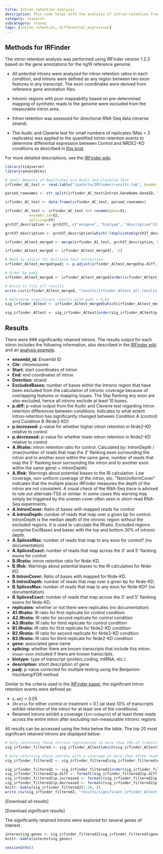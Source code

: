 ```yaml
---
title: Intron retention analysis
description: This code helps with the analysis of intron retention from RNAseq data.
category: research
subcategory: rnaseq
tags: [intron_retention, differential_expression]
---
```



## Methods for IRFinder

The intron retention analysis was performed using IRFinder version 1.2.3 based on the gene annotations for the hg19 reference genome.

- All potential introns were analyzed for intron retention ratios in each condition, and introns were defined as any region between two exon features in any transcript. The exon coordinates were derived from reference gene annotation files.

- Intronic regions with poor mappability based on pre-determined mapping of synthetic reads to the genome were excluded from the measurable intron area.

- Intron retention was assessed for directional RNA-Seq data (reverse strand).

- The Audic and Claverie test for small numbers of replicates (Max = 3 replicates) was applied to the quantified intron retention events to determine differential expression between Control and NRDE2-KD conditions as described in [this post](http://mimirna.centenary.org.au/irfinder/example1.html).

For more detailed descriptions, see the [IRFinder wiki](https://github.com/williamritchie/IRFinder/wiki).

```r
library(tidyverse)
library(annotables)

# Small Amounts of Replicates via Audic and Claverie Test
irfinder_AC_test <- read.table("/path/to/IRFinder/results.tab", header = T)

parsed_rownames <- str_split(irfinder_AC_test$Intron.GeneName.GeneID, "/", simplify = TRUE)

irfinder_AC_test <- data.frame(irfinder_AC_test, parsed_rownames)

irfinder_AC_test <- irfinder_AC_test %>% rename(gene=X1,
           ensembl_id=X2,
           splicing=X3)
grch37_description <- grch37[, c("ensgene", "biotype", "description")]

grch37_description <- grch37_description[which(!(duplicated(grch37_description$ensgene))), ]

irfinder_ACtest_merged <- merge(irfinder_AC_test, grch37_description, by.x="ensembl_id", by.y="ensgene")

irfinder_ACtest_merged <- irfinder_ACtest_merged[, -5]

# Need to adjust for multiple test correction
irfinder_ACtest_merged$padj <- p.adjust(irfinder_ACtest_merged$p.diff, "BH")

# Order by padj
irfinder_ACtest_merged <- irfinder_ACtest_merged[order(irfinder_ACtest_merged$padj), ]

# Write to file all results
write.csv(irfinder_ACtest_merged, "results/irfinder_ACtest_all_results_padj.csv")

# Determine significant results with padj < 0.05
sig_irfinder_ACtest <- irfinder_ACtest_merged[which(irfinder_ACtest_merged$padj < 0.05), ]

sig_irfinder_ACtest <- sig_irfinder_ACtest[order(sig_irfinder_ACtest$p.diff),]
```

## Results

There were ### significantly retained introns. The results output for each intron includes the following information, also described in the [IRFinder wiki](https://github.com/williamritchie/IRFinder/wiki) and an [analysis example](http://mimirna.centenary.org.au/irfinder/example1.html). 

- **ensembl_id:** Ensembl ID
- **Chr**: chromosome
- **Start:** start coordinates of intron
- **End:** end coordinates of intron
- **Direction:** strand
- **ExcludedBases:** number of bases within the intronic region that have been excluded from the calculation of intronic coverage because of overlapping features or mapping issues. The 5bp flanking any exon are also excluded, hence all introns exclude at least 10 bases.
- **p.diff:** p-value output from the Audic and Claverie test regarding intron retention differences between conditions. Indicates to what extent intron-retention has significantly changed between Condition A (control) and Condition B (Nrde2-KD)
- **p.increased:** p-value for whether higher intron retention in Nrde2-KD relative to control
- **p.decreased:** p-value for whether lower intron retention in Nrde2-KD relative to control
- **A.IRratio:** intron retention ratio for control. Calculated by: IntronDepth / (max(number of reads that map the 3' flanking exon surrounding the intron and to another exon within the same gene, number of reads that map the 5' flanking exon surrounding the intron and to another exon within the same gene) + IntronDepth)
- **A.IRok:** Warnings about potential biases to the IR calculation. Low coverage, non-uniform coverage of the intron, etc. "NonUniformCover" indicates that the multiple places IRFinder measures the depth of the intron are not consistent. A visual check of the RNA-Seq trace is advised to rule out alternate-TSS or similar. In some cases this warning may simply be triggered by the uneven cover often seen in short-read RNA-Seq experiments.
- **A.IntronCover:** Ratio of bases with mapped reads for control 
- **A.IntronDepth:** number of reads that map over a given bp for control. IntronDepth is the median depth of the intronic region without the excluded regions. It is used to calculate the IRratio. Excluded regions comprise ExclBases and bases with the top and bottom 30% of intronic depth.
- **A.SplicesMax:** number of reads that map to any exon for control? (no documentation)
- **A.SplicesExact:** number of reads that map across the 3' and 5' flanking exons for control 
- **B.IRratio:** intron retention ratio for Nrde-KD. 
- **B.IRok:** Warnings about potential biases to the IR calculation for Nrde-KD.
- **B.IntronCover:** Ratio of bases with mapped for Nrde-KD. 
- **B.IntronDepth:** number of reads that map over a given bp for Nrde-KD.
- **B.SplicesMax:** number of reads that map to any exon for Nrde-KD? (no documentation).
- **B.SplicesExact:** number of reads that map across the 3' and 5' flanking exons for Nrde-KD.
- **replicates:** whether or not there were replicates (no documentation)
- **A1.IRratio:** IR ratio for first replicate for control condition
- **A2.IRratio:** IR ratio for second replicate for control condition
- **A3.IRratio:** IR ratio for third replicate for control condition
- **B1.IRratio:** IR ratio for first replicate for Nrde2-KD condition
- **B2.IRratio:** IR ratio for second replicate for Nrde2-KD condition
- **B3.IRratio:** IR ratio for third replicate for Nrde2-KD condition
- **gene:** associated gene name
- **splicing:** whether there are known transcripts that include this intron. `known-exon` included if there are known transcripts.
- **biotype:** type of transcript (protein_coding, mtRNA, etc.)
- **description:** short description of gene
- **padj:** p-value corrected for multiple testing using the Benjamini-Hochberg/FDR method

Similar to the criteria used in the [IRFinder paper](https://genomebiology.biomedcentral.com/articles/10.1186/s13059-017-1184-4), the significant intron retention events were defined as:

- `p.adj` < 0.05
- `IRratio` for either control or treatment > 0.1 (at least 10% of transcripts exhibit retention of the intron for at least one of the conditions)
- Retained introns exhibit a coverage (`IntronDepth`) of at least three reads across the entire intron after excluding non-measurable intronic regions

All results can be accessed using the links below the table. The top 20 most significant retained introns are displayed below:

```r
# Only returning those introns represented in more than 10% of transcripts in A or B
sig_irfinder_filtered <- sig_irfinder_ACtest[which(sig_irfinder_ACtest$A.IRratio > 0.1 | sig_irfinder_ACtest$B.IRratio > 0.1), ]

# Only returning those introns with a coverage of more than three reads across the entire intron after excluding non-measurable intronic regions
sig_irfinder_filtered2 <- sig_irfinder_filtered[sig_irfinder_filtered$A.IntronDepth > 3 | sig_irfinder_filtered$B.IntronDepth > 3, ]

sig_irfinder_filtered2 <- sig_irfinder_filtered2[order(sig_irfinder_filtered2$padj), ]
sig_irfinder_filtered2$p.diff <- formatC(sig_irfinder_filtered2$p.diff, format = "e", digits = 2)
sig_irfinder_filtered2$p.increased <- formatC(sig_irfinder_filtered2$p.increased, format = "e", digits = 2)
sig_irfinder_filtered2$p.decreased <- formatC(sig_irfinder_filtered2$p.decreased, format = "e", digits = 2)
knitr::kable(sig_irfinder_filtered2[1:20, ])
write.csv(sig_irfinder_filtered2, "results/significant_irfinder_ACtest_results_padj.csv")
```

[Download all results]

[Download significant results]

The significantly retained introns were explored for several genes of interest. 

```r
interesting_genes <- sig_irfinder_filtered2[sig_irfinder_filtered2$gene %in% c(), ]
knitr::kable(interesting_genes)

```

```r
sessionInfo()
```
